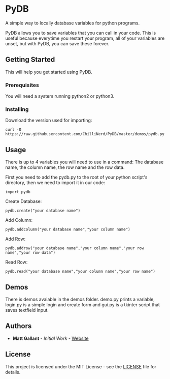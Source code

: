 # PyDB

A simple way to locally database variables for python programs.

PyDB allows you to save variables that you can call in your code. This is useful because everytime you restart your program, all of your variables are unset, but with PyDB, you can save these forever.

## Getting Started

This will help you get started using PyDB.

### Prerequisites

You will need a system running python2 or python3.

### Installing

Download the version used for importing:

```
curl -O https://raw.githubusercontent.com/ChilliNerd/PyDB/master/demos/pydb.py
```

## Usage

There is up to 4 variables you will need to use in a command: The database name, the column name, the row name and the row data.

First you need to add the pydb.py to the root of your python script's directory, then we need to import it in our code:
```
import pydb
```

Create Database:
```
pydb.create("your database name")
```

Add Column:
```
pydb.addcolumn("your database name","your column name")
```

Add Row:
```
pydb.addrow("your database name","your column name","your row name","your row data")
```

Read Row:
```
pydb.read("your database name","your column name","your row name")
```

## Demos

There is demos avaiable in the demos folder. demo.py prints a variable, login.py is a simple login and create form and gui.py is a tkinter script that saves textfield input.

## Authors

* **Matt Gallant** - *Initial Work* - [Website](http://chillinerd.github.io)

## License

This project is licensed under the MIT License - see the [LICENSE](LICENSE) file for details.
